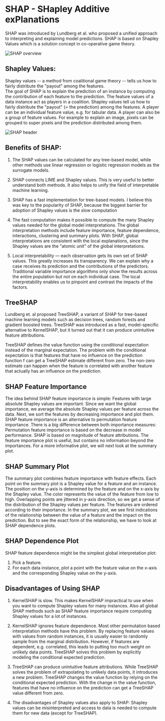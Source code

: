 # SHAP - SHapley Additive exPlanations 

SHAP was introduced by Lundberg et al. who proposed a unified approach to interpreting and explaining model predictions. SHAP is based on Shapley Values which is a solution concept in co-operative game theory. 

![SHAP overview](https://github.com/IdaStephen/CS677-SHAP/blob/main/shap1.png)




## Shapley Values: ## 
Shapley values -- a method from coalitional game theory -- tells us how to fairly distribute the "payout" among the features. <br/>
The goal of SHAP is to explain the prediction of an instance by computing the contribution of each feature to the prediction. The feature values of a data instance act as players in a coalition. Shapley values tell us how to fairly distribute the "payout" (= the prediction) among the features. A player can be an individual feature value, e.g. for tabular data. A player can also be a group of feature values. For example to explain an image, pixels can be grouped to super pixels and the prediction distributed among them.  

![SHAP header](https://github.com/IdaStephen/CS677-SHAP/blob/main/shap_header.png)

## Benefits of SHAP: ##

1. The SHAP values can be calculated for any tree-based model, while other methods use linear regression or logistic regression models as the surrogate models.

2. SHAP connects LIME and Shapley values. This is very useful to better understand both methods. It also helps to unify the field of interpretable machine learning.

3. SHAP has a fast implementation for tree-based models. I believe this was key to the popularity of SHAP, because the biggest barrier for adoption of Shapley values is the slow computation

4. The fast computation makes it possible to compute the many Shapley values needed for the global model interpretations. The global interpretation methods include feature importance, feature dependence, interactions, clustering and summary plots. With SHAP, global interpretations are consistent with the local explanations, since the Shapley values are the "atomic unit" of the global interpretations. 

5. Local interpretability — each observation gets its own set of SHAP values. This greatly increases its transparency. We can explain why a case receives its prediction and the contributions of the predictors. Traditional variable importance algorithms only show the results across the entire population but not on each individual case. The local interpretability enables us to pinpoint and contrast the impacts of the factors.

## TreeSHAP

Lundberg et. al proposed TreeSHAP, a variant of SHAP for tree-based machine learning models such as decision trees, random forests and gradient boosted trees. TreeSHAP was introduced as a fast, model-specific alternative to KernelSHAP, but it turned out that it can produce unintuitive feature attributions.

TreeSHAP defines the value function using the conditional expectation instead of the marginal expectation. The problem with the conditional expectation is that features that have no influence on the prediction function f can get a TreeSHAP estimate different from zero. The non-zero estimate can happen when the feature is correlated with another feature that actually has an influence on the prediction.

## SHAP Feature Importance
The idea behind SHAP feature importance is simple: Features with large absolute Shapley values are important. Since we want the global importance, we average the absolute Shapley values per feature across the data. Next, we sort the features by decreasing importance and plot them. SHAP feature importance is an alternative to permutation feature importance. There is a big difference between both importance measures: Permutation feature importance is based on the decrease in model performance. SHAP is based on magnitude of feature attributions. 
The feature importance plot is useful, but contains no information beyond the importances. For a more informative plot, we will next look at the summary plot.

## SHAP Summary Plot
The summary plot combines feature importance with feature effects. Each point on the summary plot is a Shapley value for a feature and an instance. The position on the y-axis is determined by the feature and on the x-axis by the Shapley value. The color represents the value of the feature from low to high. Overlapping points are jittered in y-axis direction, so we get a sense of the distribution of the Shapley values per feature. The features are ordered according to their importance. In the summary plot, we see first indications of the relationship between the value of a feature and the impact on the prediction. But to see the exact form of the relationship, we have to look at SHAP dependence plots.

## SHAP Dependence Plot
SHAP feature dependence might be the simplest global interpretation plot: 
1) Pick a feature. 
2) For each data instance, plot a point with the feature value on the x-axis and the corresponding Shapley value on the y-axis. 

## Disadvantages of Using SHAP ##

1. KernelSHAP is slow. This makes KernelSHAP impractical to use when you want to compute Shapley values for many instances. Also all global SHAP methods such as SHAP feature importance require computing Shapley values for a lot of instances.

2. KernelSHAP ignores feature dependence. Most other permutation based interpretation methods have this problem. By replacing feature values with values from random instances, it is usually easier to randomly sample from the marginal distribution. However, if features are dependent, e.g. correlated, this leads to putting too much weight on unlikely data points. TreeSHAP solves this problem by explicitly modeling the conditional expected prediction.

3. TreeSHAP can produce unintuitive feature attributions. While TreeSHAP solves the problem of extrapolating to unlikely data points, it introduces a new problem. TreeSHAP changes the value function by relying on the conditional expected prediction. With the change in the value function, features that have no influence on the prediction can get a TreeSHAP value different from zero.

4. The disadvantages of Shapley values also apply to SHAP: Shapley values can be misinterpreted and access to data is needed to compute them for new data (except for TreeSHAP).



